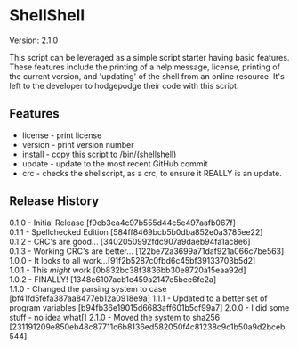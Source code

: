 ShellShell
==========
Version: 2.1.0

This script can be leveraged as a simple script starter having basic features.
These features include the printing of a help message, license, printing of the
current version, and 'updating' of the shell from an online resource.
It's left to the developer to hodgepodge their code with this script.


Features
--------
- license - print license
- version - print version number
- install - copy this script to /bin/(shellshell)
- update  - update to the most recent GitHub commit
- crc - checks the shellscript, as a crc, to ensure it REALLY is an update.

Release History
---------------
0.1.0 - Initial Release [f9eb3ea4c97b555d44c5e497aafb067f]  
0.1.1 - Spellchecked Edition [584ff8469bcb5b0dba852e0a3785ee22]  
0.1.2 - CRC's are good... [3402050992fdc907a9daeb94fa1ac8e6]  
0.1.3 - Working CRC's are better... [122be72a3699a71daf921a066c7be563]  
1.0.0 - It looks to all work...[91f2b5287c0fbd6c45bf39133703b5d2]  
1.0.1 - This *might* work [0b832bc38f3836bb30e8720a15eaa92d]  
1.0.2 - FINALLY! [1348e6107acb1e459a2147e5bee6fe2a]  
1.1.0 - Changed the parsing system to case [bf41fd5fefa387aa8477eb12a0918e9a]
1.1.1 - Updated to a better set of program variables [b94fb36e19015d6683aff601b5cf99a7]
2.0.0 - I did some stuff - no idea what[]
2.1.0 - Moved the system to sha256 [231191209e850eb48c87711c6b8136ed582050f4c81238c9c1b50a9d2bceb544]
